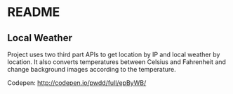 # README

## Local Weather

Project uses two third part APIs to get location by IP and local weather by location. It also converts temperatures between Celsius and Fahrenheit and change background images according to the temperature.

Codepen: http://codepen.io/pwdd/full/epByWB/
